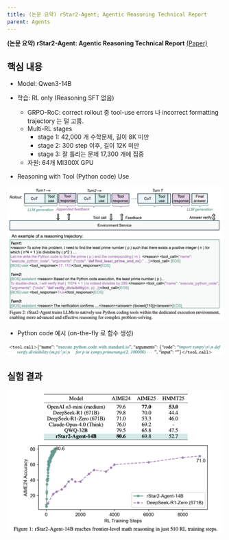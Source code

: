 ```yaml
---
title: (논문 요약) rStar2-Agent; Agentic Reasoning Technical Report
parent: Agents
---
```


**(논문 요약) rStar2-Agent: Agentic Reasoning Technical Report** [(Paper)](https://www.arxiv.org/pdf/2508.20722)

## 핵심 내용
- Model: Qwen3-14B
- 학습: RL only (Reasoning SFT 없음)
   - GRPO-RoC: correct rollout 중 tool-use errors 나 incorrect formatting trajectory 는 덜 고름.
   - Multi-RL stages
      - stage 1: 42,000 개 수학문제, 길이 8K 미만
      - stage 2: 300 step 이후, 길이 12K 미만
      - stage 3: 잘 틀리는 문제 17,300 개에 집중
   - 자원: 64개 MI300X GPU

- Reasoning with Tool (Python code) Use

<img src="/data/papers/rstar2/concept.png" width="800" />

- Python code 예시 (on-the-fly 로 함수 생성)

<img src="/data/papers/rstar2/tool.png" width="800" />

## 실험 결과
<img src="/data/papers/rstar2/result.png" width="800" />
